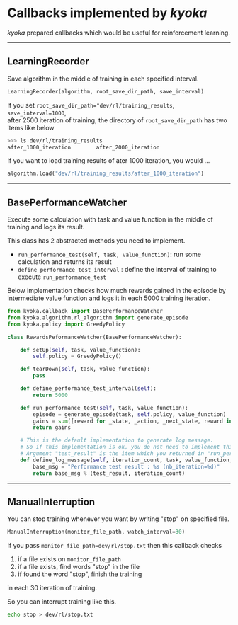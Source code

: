 # Callbacks implemented by *kyoka*
*kyoka* prepared callbacks which would be useful for reinforcement learning.  

---

## LearningRecorder
Save algorithm in the middle of training in each specified interval.

```python
LearningRecorder(algorithm, root_save_dir_path, save_interval)
```

If you set `root_save_dir_path="dev/rl/training_results`, `save_interval=1000`,  
after 2500 iteration of training, the directory of `root_save_dir_path` has two items like below

```bash
>>> ls dev/rl/training_results
after_1000_iteration        after_2000_iteration
```

If you want to load training results of ater 1000 iteration, you would ...

```python
algorithm.load("dev/rl/training_results/after_1000_iteration")
```

---

## BasePerformanceWatcher
Execute some calculation with task and value function in the middle of training and logs its result.

This class has 2 abstracted methods you need to implement.

- `run_performance_test(self, task, value_function)`: run some calculation and returns its result
- `define_performance_test_interval` : define the interval of training to execute `run_performance_test`

Below implementation checks how much rewards gained in the episode by intermediate value function 
and logs it in each 5000 training iteration.  

```python
from kyoka.callback import BasePerformanceWatcher
from kyoka.algorithm.rl_algorithm import generate_episode
from kyoka.policy import GreedyPolicy

class RewardsPeformanceWatcher(BasePerformanceWatcher):

    def setUp(self, task, value_function):
        self.policy = GreedyPolicy()

    def tearDown(self, task, value_function):
        pass

    def define_performance_test_interval(self):
        return 5000

    def run_performance_test(self, task, value_function):
        episode = generate_episode(task, self.policy, value_function)
        gains = sum([reward for _state, _action, _next_state, reward in episode])
        return gains

    # This is the default implementation to generate log message.
    # So if this implementation is ok, you do not need to implement this method.
    # Argument "test_result" is the item which you returned in "run_performance_test"
    def define_log_message(self, iteration_count, task, value_function, test_result):
        base_msg = "Performance test result : %s (nb_iteration=%d)"
        return base_msg % (test_result, iteration_count)
```

---

## ManualInterruption
You can stop training whenever you want by writing "stop" on specified file.

```python
ManualInterruption(monitor_file_path, watch_interval=30)
```

If you pass `monitor_file_path=dev/rl/stop.txt` then this callback checks

1. if a file exists on `monitor_file_path`
2. if a file exists, find words "stop" in the file
3. if found the word "stop", finish the training

in each 30 iteration of training.  

So you can interrupt training like this.

```bash
echo stop > dev/rl/stop.txt
```
